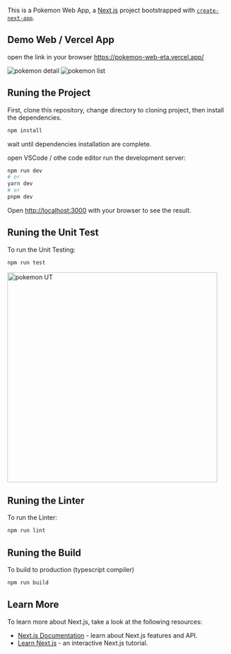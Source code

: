 This is a Pokemon Web App, a [Next.js](https://nextjs.org/) project bootstrapped with [`create-next-app`](https://github.com/vercel/next.js/tree/canary/packages/create-next-app).

## Demo Web / Vercel App
open the link in your browser https://pokemon-web-eta.vercel.app/

![pokemon detail](https://user-images.githubusercontent.com/5819701/230799640-09139e52-952e-41fd-a99f-537f49aa3d97.png)
![pokemon list](https://user-images.githubusercontent.com/5819701/230799625-4f5052b8-c04e-4a5b-aaa4-f0a4114d7c13.png)



## Runing the Project

First, clone this repository,
change directory to cloning project,
then install the dependencies.

```bash
npm install
```

wait until dependencies installation are complete.


open VSCode / othe code editor
run the development server:

```bash
npm run dev
# or
yarn dev
# or
pnpm dev
```

Open [http://localhost:3000](http://localhost:3000) with your browser to see the result.



## Runing the Unit Test
To run the Unit Testing:
```bash
npm run test
```
<img width="475" alt="pokemon UT" src="https://user-images.githubusercontent.com/5819701/230799745-7ab0d195-b647-4ebd-8825-9d9d72e388fe.png">


## Runing the Linter
To run the Linter:
```bash
npm run lint
```

## Runing the Build
To build to production (typescript compiler)
```bash
npm run build
```


## Learn More

To learn more about Next.js, take a look at the following resources:

- [Next.js Documentation](https://nextjs.org/docs) - learn about Next.js features and API.
- [Learn Next.js](https://nextjs.org/learn) - an interactive Next.js tutorial.
